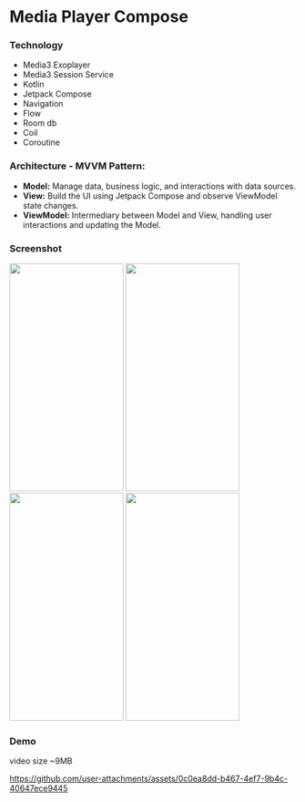 # Media Player Compose

 ### Technology
- Media3 Exoplayer
- Media3 Session Service
- Kotlin
- Jetpack Compose
- Navigation
- Flow
- Room db
- Coil
- Coroutine

### Architecture - MVVM Pattern:
- **Model:** Manage data, business logic, and interactions with data sources.
- **View:** Build the UI using Jetpack Compose and observe ViewModel state changes.
- **ViewModel:** Intermediary between Model and View, handling user interactions and updating the Model.

### Screenshot
<img src="https://github.com/user-attachments/assets/7a43a174-6878-4f32-8044-a00d5c10b65c" width="200" height="400">
<img src="https://github.com/user-attachments/assets/a7301888-7343-4dd5-86ba-9b76f18f6e48" width="200" height="400">
<img src="https://github.com/user-attachments/assets/8a8e75c6-3dd5-439c-994f-1efde0429997" width="200" height="400">
<img src="https://github.com/user-attachments/assets/a2ab8e95-c690-41fe-ae64-0d6b1d0d17c2" width="200" height="400">

### Demo
video size ~9MB

https://github.com/user-attachments/assets/0c0ea8dd-b467-4ef7-9b4c-40647ece9445
